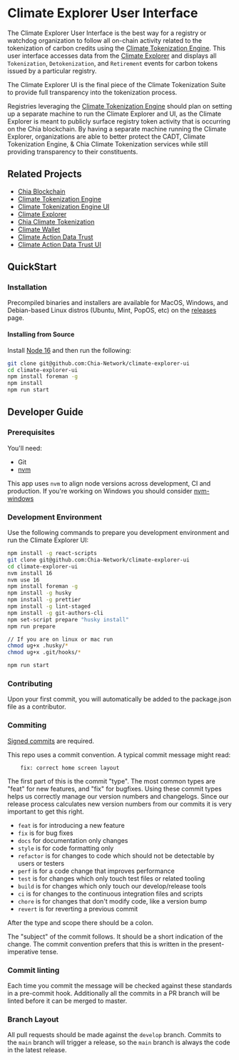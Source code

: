 # Climate Explorer User Interface

The Climate Explorer User Interface is the best way for a registry or watchdog organization to follow all on-chain activity related to the tokenization of carbon credits using the [Climate Tokenization Engine](https://github.com/Chia-Network/Climate-Tokenization-Engine). This user interface accesses data from the [Climate Explorer](https://github.com/Chia-Network/climate-token-driver/) and displays all `Tokenization`, `Detokenization`, and `Retirement` events for carbon tokens issued by a particular registry. 

The Climate Explorer UI is the final piece of the Climate Tokenization Suite to provide full transparency into the tokenization process. 

Registries leveraging the [Climate Tokenization Engine](https://github.com/Chia-Network/Climate-Tokenization-Engine) should plan on setting up a separate machine to run the Climate Explorer and UI, as the Climate Explorer is meant to publicly surface registry token activity that is occurring on the Chia blockchain. By having a separate machine running the Climate Explorer, organizations are able to better protect the CADT, Climate Tokenization Engine, & Chia Climate Tokenization services while still providing transparency to their constituents. 

## Related Projects

* [Chia Blockchain](https://github.com/Chia-Network/chia-blockchain)
* [Climate Tokenization Engine](https://github.com/Chia-Network/Climate-Tokenization-Engine)
* [Climate Tokenization Engine UI](https://github.com/Chia-Network/Climate-Tokenization-Engine-UI)
* [Climate Explorer](https://github.com/Chia-Network/climate-token-driver)
* [Chia Climate Tokenization](https://github.com/Chia-Network/climate-token-driver)
* [Climate Wallet](https://github.com/Chia-Network/Climate-Wallet)
* [Climate Action Data Trust](https://github.com/Chia-Network/cadt)
* [Climate Action Data Trust UI](https://github.com/Chia-Network/cadt-ui)

## QuickStart

### Installation

Precompiled binaries and installers are available for MacOS, Windows, and Debian-based Linux distros (Ubuntu, Mint, PopOS, etc) on the [releases](https://github.com/Chia-Network/climate-explorer-ui/releases) page. 

#### Installing from Source

Install [Node 16](https://nodejs.org/en/download/releases) and then run the following:

```sh
git clone git@github.com:Chia-Network/climate-explorer-ui
cd climate-explorer-ui
npm install foreman -g
npm install
npm run start
```

## Developer Guide

### Prerequisites

You'll need:

- Git
- [nvm](https://github.com/nvm-sh/nvm)

This app uses `nvm` to align node versions across development, CI and production. If you're working on Windows you should consider [nvm-windows](https://github.com/coreybutler/nvm-windows)

### Development Environment

Use the following commands to prepare you development environment and run the Climate Explorer UI:

```sh
npm install -g react-scripts
git clone git@github.com:Chia-Network/climate-explorer-ui
cd climate-explorer-ui
nvm install 16
nvm use 16
npm install foreman -g
npm install -g husky
npm install -g prettier
npm install -g lint-staged
npm install -g git-authors-cli
npm set-script prepare "husky install"
npm run prepare

// If you are on linux or mac run
chmod ug+x .husky/*
chmod ug+x .git/hooks/*

npm run start
```

### Contributing

Upon your first commit, you will automatically be added to the package.json file as a contributor.

### Commiting

[Signed commits](https://docs.github.com/en/authentication/managing-commit-signature-verification/signing-commits) are required.

This repo uses a commit convention. A typical commit message might read:

```
    fix: correct home screen layout
```

The first part of this is the commit "type". The most common types are "feat" for new features, and "fix" for bugfixes. Using these commit types helps us correctly manage our version numbers and changelogs. Since our release process calculates new version numbers from our commits it is very important to get this right.

- `feat` is for introducing a new feature
- `fix` is for bug fixes
- `docs` for documentation only changes
- `style` is for code formatting only
- `refactor` is for changes to code which should not be detectable by users or testers
- `perf` is for a code change that improves performance
- `test` is for changes which only touch test files or related tooling
- `build` is for changes which only touch our develop/release tools
- `ci` is for changes to the continuous integration files and scripts
- `chore` is for changes that don't modify code, like a version bump
- `revert` is for reverting a previous commit

After the type and scope there should be a colon.

The "subject" of the commit follows. It should be a short indication of the change. The commit convention prefers that this is written in the present-imperative tense.

### Commit linting

Each time you commit the message will be checked against these standards in a pre-commit hook. Additionally all the commits in a PR branch will be linted before it can be merged to master.

### Branch Layout

All pull requests should be made against the `develop` branch.  Commits to the `main` branch will trigger a release, so the `main` branch is always the code in the latest release.
